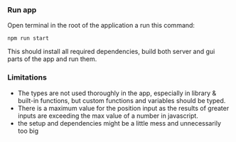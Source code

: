 ### Run app

Open terminal in the root of the application a run this command:

```
npm run start
```

This should install all required dependencies, build both server and gui parts of the app and run them.

### Limitations

- The types are not used thoroughly in the app, especially in library & built-in functions, but custom functions and variables should be typed.
- There is a maximum value for the position input as the results of greater inputs are exceeding the max value of a number in javascript.
- the setup and dependencies might be a little mess and unnecessarily too big
